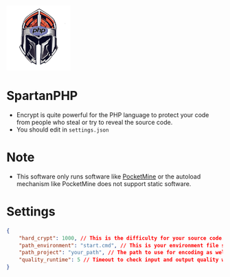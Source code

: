 <img src="https://github.com/VennDev/SpartanPHP/blob/main/icon.png" alt="SpartanPHP" height="150" width="150" />

# SpartanPHP
- Encrypt is quite powerful for the PHP language to protect your code from people who steal or try to reveal the source code.
- You should edit in `settings.json`

# Note
- This software only runs software like [PocketMine](https://github.com/pmmp/PocketMine-MP) or the autoload mechanism like PocketMine does not support static software.

# Settings
```json
{
    "hard_crypt": 1000, // This is the difficulty for your source code.
    "path_environment": "start.cmd", // This is your environment file such as the start.cmd of a piece of software to run it overall.
    "path_project": "your_path", // The path to use for encoding as well as running encoded codes.
    "quality_runtime": 5 // Timeout to check input and output quality when running the environment as well as encode.
}
```
